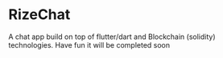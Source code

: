 # RizeChat
A chat app build on top of flutter/dart and Blockchain (solidity) technologies. Have fun it will be completed soon 
